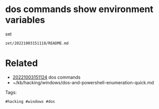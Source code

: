# dos commands show environment variables
set

` zet/20221003151118/README.md `

# Related

- [20221003151124](/zet/20221003151124/README.md) dos commands
- ~/kb/hacking/windows/dos-and-powershell-enumeration-quick.md

Tags:

    #hacking #windows #dos 
